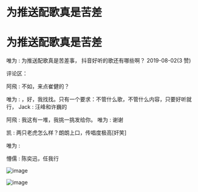 # 为推送配歌真是苦差

# 为推送配歌真是苦差

唯为 : 为推送配歌真是苦差事， 抖音好听的歌还有哪些啊？ 2019-08-02(3 赞)

评论区：

阿飛 : 不如，来点崔健的？

唯为 : ，好，我找找。只有一个要求：不管什么歌，不管什么内容，只要好听就行， Jack : 汪峰和许巍的

阿飛 : 我这有一堆，我挑一挑发给你。 唯为 : 谢谢

凯 : 两只老虎怎么样？朗朗上口，传唱度极高[奸笑]

唯为 :

懵儒 : 陈奕迅，任我行

![image](img/Image_026.png)

![image](img/Image_027.png)